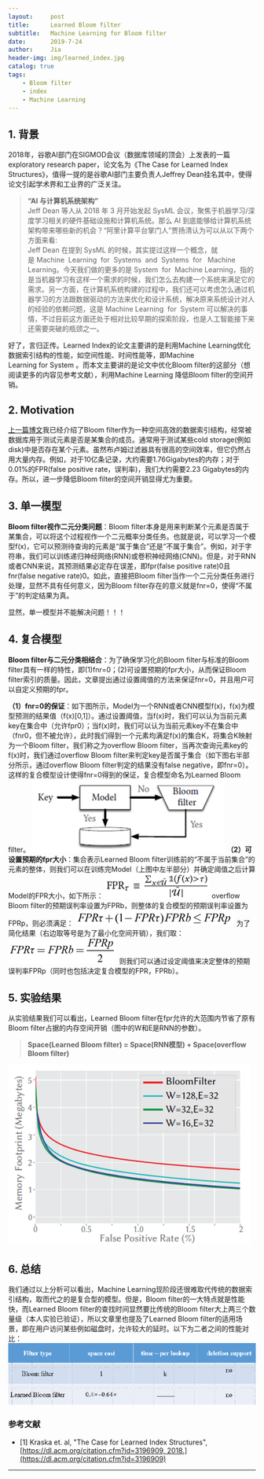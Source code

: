 ```yaml
---
layout:     post
title:      Learned Bloom filter
subtitle:   Machine Learning for Bloom filter
date:       2019-7-24
author:     Jia
header-img: img/learned_index.jpg
catalog: true
tags:
    - Bloom filter
    - index
    - Machine Learning
---
```



## 1. 背景

2018年，谷歌AI部门在SIGMOD会议（数据库领域的顶会）上发表的一篇exploratory research paper，论文名为《The Case for Learned Index Structures》，值得一提的是谷歌AI部门主要负责人Jeffrey Dean挂名其中，使得论文引起学术界和工业界的广泛关注。
>**“AI 与计算机系统架构”**  
>Jeff Dean 等人从 2018 年 3 月开始发起 SysML 会议，聚焦于机器学习/深度学习相关的硬件基础设施和计算机系统。那么 AI 到底能够给计算机系统架构带来哪些新的机会？“阿里计算平台掌门人”贾扬清认为可以从以下两个方面来看:  
>Jeff Dean 在提到 SysML 的时候，其实提过这样一个概念，就是 Machine  Learning  for  Systems  and  Systems  for   Machine  Learning。今天我们做的更多的是 System  for  Machine  Learning，指的是当机器学习有这样一个需求的时候，我们怎么去构建一个系统来满足它的需求。另一方面，在计算机系统构建的过程中，我们还可以考虑怎么通过机器学习的方法跟数据驱动的方法来优化和设计系统，解决原来系统设计对人的经验的依赖问题，这是 Machine  Learning  for  System 可以解决的事情，不过目前这方面还处于相对比较早期的探索阶段，也是人工智能接下来还需要突破的瓶颈之一。

好了，言归正传。Learned Index的论文主要讲的是利用Machine Learning优化数据索引结构的性能，如空间性能、时间性能等，即Machine Learning for System 。而本文主要讲的是论文中优化Bloom filter的这部分（想阅读更多的内容见参考文献），利用Machine Learning 降低Bloom filter的空间开销。

## 2. Motivation

[上一篇博文](https://jingnanjia.github.io/2019/07/20/%E6%B5%85%E8%B0%88Bloomfilter/)我已经介绍了Bloom filter作为一种空间高效的数据索引结构，经常被数据库用于测试元素是否是某集合的成员。通常用于测试某些cold storage(例如disk)中是否存在某个元素。虽然布卢姆过滤器具有很高的空间效率，但它仍然占用大量内存。例如，对于10亿条记录，大约需要1.76Gigabytes的内存；对于0.01%的FPR(false positive rate，误判率)，我们大约需要2.23 Gigabytes的内存。所以，进一步降低Bloom filter的空间开销显得尤为重要。

## 3. 单一模型

**Bloom filter视作二元分类问题**：Bloom filter本身是用来判断某个元素是否属于某集合，可以将这个过程视作一个二元概率分类任务。也就是说，可以学习一个模型f(x)，它可以预测待查询的元素是“属于集合”还是“不属于集合”。例如，对于字符串，我们可以训练递归神经网络(RNN)或卷积神经网络(CNN)。但是，对于RNN或者CNN来说，其预测结果必定存在误差，即fpr(false positive rate)0且fnr(false negative rate)0。如此，直接把Bloom filter当作一个二元分类任务进行处理，显然不具有任何意义，因为Bloom filter存在的意义就是fnr=0，使得“不属于”的判定结果为真。

显然，单一模型并不能解决问题！！！

## 4. 复合模型

**Bloom filter与二元分类相结合**：为了确保学习化的Bloom filter与标准的Bloom filter具有一样的特性，即(1)fnr=0；(2)可设置预期的fpr大小，从而保证Bloom filter索引的质量。因此，文章提出通过设置阈值的方法来保证fnr=0，并且用户可以自定义预期的fpr。

**（1）fnr=0的保证**：如下图所示，Model为一个RNN或者CNN模型f(x)，f(x)为模型预测的结果值（f(x)[0,1]）。通过设置阈值，当f(x)时，我们可以认为当前元素key在集合中（允许fpr0）；当f(x)时，我们可以认为当前元素key不在集合中（fnr0，但不被允许），此时我们得到一个元素均满足f(x)的集合K，将集合K映射为一个Bloom filter，我们称之为overflow Bloom filter，当再次查询元素key的f(x)时，我们通过overflow Bloom filter来判定key是否属于集合（如下图右半部分所示，通过overflow Bloom filter判定的结果没有false negative，即fnr=0）。这样的复合模型设计使得fnr=0得到的保证，复合模型命名为Learned Bloom filter。
![image](https://raw.githubusercontent.com/JingnanJia/jingnanjia.github.io/master/img/11.png)
**（2）可设置预期的fpr大小**：集合表示Learned Bloom filter训练前的“不属于当前集合”的元素的整体，则我们可以在训练完Model（上图中左半部分）并确定阈值之后计算Model的FPR大小，如下所示：
![image](https://raw.githubusercontent.com/JingnanJia/jingnanjia.github.io/master/img/12.png)
overflow Bloom filter的预期误判率设置为FPRb，则整体的复合模型的预期误判率设置为FPRp，则必须满足：
![image](https://raw.githubusercontent.com/JingnanJia/jingnanjia.github.io/master/img/13.png)
为了简化结果（右边取等号是为了最小化空间开销），我们取：
![image](https://raw.githubusercontent.com/JingnanJia/jingnanjia.github.io/master/img/14.png)
则我们可以通过设定阈值来决定整体的预期误判率FPRp（同时也包括决定复合模型的FPR，FPRb）。

## 5. 实验结果

从实验结果我们可以看出，Learned Bloom filter在fpr允许的大范围内节省了原有Bloom filter占据的内存空间开销（图中的W和E是RNN的参数）。
> **Space(Learned Bloom filter) = Space(RNN模型) + Space(overflow Bloom filter)**

![image](https://raw.githubusercontent.com/JingnanJia/jingnanjia.github.io/master/img/15.png)
## 6. 总结

我们通过以上分析可以看出，Machine Learning现阶段还很难取代传统的数据索引结构，取而代之的是复合型的模型。但是，Bloom filter的一大特点就是性能快，而Learned Bloom filter的查找时间显然要比传统的Bloom filter大上两三个数量级（本人实验已验证），所以文章里也提及了Learned Bloom filter的适用场景，即在用户访问某些例如磁盘时，允许较大的延时。以下为二者之间的性能对比：
![image](https://raw.githubusercontent.com/JingnanJia/jingnanjia.github.io/master/img/16.png)

### 参考文献

- [1] Kraska et. al, "The Case for Learned Index Structures", 
  [https://dl.acm.org/citation.cfm?id=3196909, 2018.](https://dl.acm.org/citation.cfm?id=3196909)

***

